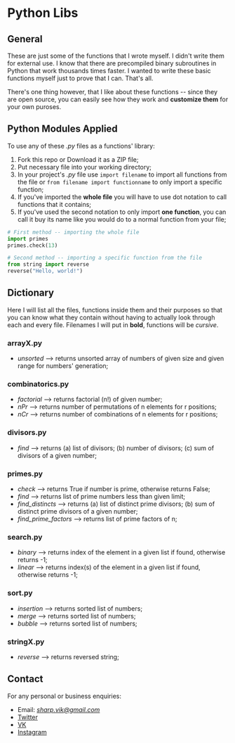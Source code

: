 # Python Libs

## General

These are just some of the functions that I wrote myself. I didn't write them for external use. I know that there are precompiled binary subroutines in Python that work thousands times faster. I wanted to write these basic functions myself just to prove that I can. That's all.

There's one thing however, that I like about these functions -- since they are open source, you can easily see how they work and **customize them** for your own puroses.

## Python Modules Applied

To use any of these _.py_ files as a functions' library:

1. Fork this repo or Download it as a ZIP file;
2. Put necessary file into your working directory;
3. In your project's _.py_ file use `import filename` to import all functions from the file or `from filename import functionname` to only import a specific function;
4. If you've imported the **whole file** you will have to use dot notation to call functions that it contains;
5. If you've used the second notation to only import **one function**, you can call it buy its name like you would do to a normal function from your file;

```python
# First method -- importing the whole file
import primes
primes.check(13)
```

```python
# Second method -- importing a specific function from the file
from string import reverse
reverse("Hello, world!")
```

## Dictionary

Here I will list all the files, functions inside them and their purposes so that you can know what they contain without having to actually look through each and every file. Filenames I will put in **bold**, functions will be *cursive*.

### arrayX.py

+ *unsorted* --> returns unsorted array of numbers of given size and given range for numbers' generation;

### combinatorics.py

+ *factorial* --> returns factorial (n!) of given number;
+ *nPr* --> returns number of permutations of n elements for r positions;
+ *nCr* --> returns number of combinations of n elements for r positions;

### divisors.py

+ *find* --> returns (a) list of divisors; (b) number of divisors; (c) sum of divisors of a given number;

### primes.py

+ *check* --> returns True if number is prime, otherwise returns False;
+ *find* --> returns list of prime numbers less than given limit;
+ *find_distincts* --> returns (a) list of distinct prime divisors; (b) sum of distinct prime divisors of a given number;
+ *find_prime_factors* --> returns list of prime factors of n;

### search.py

+ *binary* --> returns index of the element in a given list if found, otherwise returns -1;
+ *linear* --> returns index(s) of the element in a given list if found, otherwise returns -1;

### sort.py

+ *insertion* --> returns sorted list of numbers;
+ *merge* --> returns sorted list of numbers;
+ *bubble* --> returns sorted list of numbers;

### stringX.py

+ *reverse* --> returns reversed string;

## Contact

For any personal or business enquiries:

+ Email: *sharp.vik@gmail.com*
+ [Twitter](https://twitter.com/sharp_vik)
+ [VK](https://vk.com/perigrinus)
+ [Instagram](https://www.instagram.com/viktooooor)